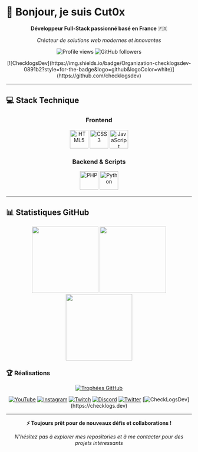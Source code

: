 # 👋 Bonjour, je suis Cut0x

<div align="center">
  
**Développeur Full-Stack passionné basé en France** 🇫🇷

*Créateur de solutions web modernes et innovantes*

<p>
  <img src="https://komarev.com/ghpvc/?username=Cut0x&label=Profile%20views&color=0891b2&style=flat-square" alt="Profile views" />
  <img src="https://img.shields.io/github/followers/Cut0x?label=Followers&style=flat-square&color=0891b2" alt="GitHub followers" />
</p>

<p>
  [![ChecklogsDev](https://img.shields.io/badge/Organization-checklogsdev-0891b2?style=for-the-badge&logo=github&logoColor=white)](https://github.com/checklogsdev)
</p>

</div>

---

## 💻 Stack Technique

<div align="center">

### Frontend
<img src="https://cdn.jsdelivr.net/gh/devicons/devicon/icons/html5/html5-original.svg" height="50" alt="HTML5" />
<img src="https://cdn.jsdelivr.net/gh/devicons/devicon/icons/css3/css3-original.svg" height="50" alt="CSS3" />
<img src="https://cdn.jsdelivr.net/gh/devicons/devicon/icons/javascript/javascript-original.svg" height="50" alt="JavaScript" />

### Backend & Scripts
<img src="https://cdn.jsdelivr.net/gh/devicons/devicon/icons/php/php-original.svg" height="50" alt="PHP" />
<img src="https://cdn.jsdelivr.net/gh/devicons/devicon/icons/python/python-original.svg" height="50" alt="Python" />

</div>

---

## 📊 Statistiques GitHub

<div align="center">
  <img src="https://github-readme-stats.vercel.app/api?username=Cut0x&show_icons=true&theme=transparent&hide_border=true&title_color=0891b2&icon_color=0891b2&text_color=333" height="180" />
  <img src="https://github-readme-stats.vercel.app/api/top-langs/?username=Cut0x&layout=compact&theme=transparent&hide_border=true&title_color=0891b2&text_color=333" height="180" />
</div>

<div align="center">
  <img src="https://github-readme-streak-stats.herokuapp.com/?user=Cut0x&theme=transparent&hide_border=true&stroke=0891b2&ring=0891b2&fire=0891b2&currStreakLabel=333" height="180" />
</div>

### 🏆 Réalisations
<div align="center">
  <a href="https://github.com/ryo-ma/github-profile-trophy">
    <img src="https://github-profile-trophy.vercel.app/?username=Cut0x&theme=flat&column=4&margin-w=15&margin-h=15&no-bg=true&title=Stars,Followers,Commits,PullRequest" alt="Trophées GitHub" />
  </a>
</div>

<div align="center">
  
[![YouTube](https://img.shields.io/badge/YouTube-FF0000?style=for-the-badge&logo=youtube&logoColor=white)](https://youtube.com/@cut0x)
[![Instagram](https://img.shields.io/badge/Instagram-E4405F?style=for-the-badge&logo=instagram&logoColor=white)](https://instagram.com/valloic_)
[![Twitch](https://img.shields.io/badge/Twitch-9146FF?style=for-the-badge&logo=twitch&logoColor=white)](https://twitch.tv/cut0x)
[![Discord](https://img.shields.io/badge/Discord-5865F2?style=for-the-badge&logo=discord&logoColor=white)](https://discord.gg/26HvypuvxR)
[![Twitter](https://img.shields.io/badge/Twitter-1DA1F2?style=for-the-badge&logo=twitter&logoColor=white)](https://twitter.com/cut0x_)
[![CheckLogsDev]([https://img.shields.io/badge/Twitter-1DA1F2?style=for-the-badge&logo=twitter&logoColor=white](https://cdn.discordapp.com/attachments/1186007303128895549/1418086921288024284/676f436f6c6f723d7768697465.png?ex=68ccd7dc&is=68cb865c&hm=39e9800d2c5239a149b6137cd7e9d52ef41d9cbd4dfd67eb70b9e38ed9ff057a&))](https://checklogs.dev)

</div>

---

<div align="center">

**⚡ Toujours prêt pour de nouveaux défis et collaborations !**

*N'hésitez pas à explorer mes repositories et à me contacter pour des projets intéressants*

</div>
